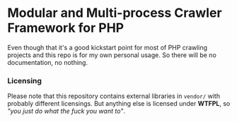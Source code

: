 # Modular and Multi-process Crawler Framework for PHP
Even though that it's a good kickstart point for most of PHP crawling projects and this repo is for my own personal usage. So there will be no documentation, no nothing.

### Licensing
Please note that this repository contains external libraries in `vendor/` with probably different licensings. But anything else is licensed under **WTFPL**, so _"you just do what the fuck you want to"_.